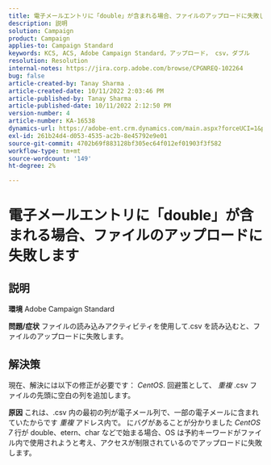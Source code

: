 ```yaml
---
title: 電子メールエントリに「double」が含まれる場合、ファイルのアップロードに失敗します
description: 説明
solution: Campaign
product: Campaign
applies-to: Campaign Standard
keywords: KCS, ACS, Adobe Campaign Standard，アップロード， csv，ダブル
resolution: Resolution
internal-notes: https://jira.corp.adobe.com/browse/CPGNREQ-102264
bug: false
article-created-by: Tanay Sharma .
article-created-date: 10/11/2022 2:03:46 PM
article-published-by: Tanay Sharma .
article-published-date: 10/11/2022 2:12:50 PM
version-number: 4
article-number: KA-16538
dynamics-url: https://adobe-ent.crm.dynamics.com/main.aspx?forceUCI=1&pagetype=entityrecord&etn=knowledgearticle&id=323d0582-6d49-ed11-bba2-0022480868ff
exl-id: 261b24d4-d053-4535-ac2b-8e45792e9e01
source-git-commit: 4702b69f883128bf305ec64f012ef01903f3f582
workflow-type: tm+mt
source-wordcount: '149'
ht-degree: 2%

---
```


# 電子メールエントリに「double」が含まれる場合、ファイルのアップロードに失敗します

## 説明

<b>環境</b>
Adobe Campaign Standard


<b>問題/症状</b>
ファイルの読み込みアクティビティを使用して.csv を読み込むと、ファイルのアップロードに失敗します。


## 解決策


現在、解決には以下の修正が必要です： *CentOS*. 回避策として、 *重複* .csv ファイルの先頭に空白の列を追加します。


<b>原因</b>
これは、.csv 内の最初の列が電子メール列で、一部の電子メールに含まれていたからです *重複* アドレス内で。 にバグがあることが分かりました *CentOS 7* 行が double、etern、char などで始まる場合、OS は予約キーワードがファイル内で使用されようと考え、アクセスが制限されているのでアップロードに失敗します。
